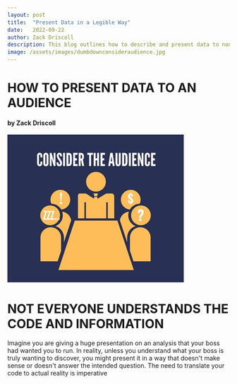 ```yaml
---
layout: post
title:  "Present Data in a Legible Way"
date:   2022-09-22
author: Zack Driscoll
description: This blog outlines how to describe and present data to non-data scientists.
image: /assets/images/dumbdownconsideraudience.jpg
---
```


# HOW TO PRESENT DATA TO AN AUDIENCE
#### by Zack Driscoll

![Test Image](https://raw.githubusercontent.com/zadriscoll/stat386-projects/main/assets/images/dumbdownconsideraudience.jpg)

# NOT EVERYONE UNDERSTANDS THE CODE AND INFORMATION
Imagine you are giving a huge presentation on an analysis that your boss had wanted you to run. In reality, unless you understand what your boss is truly wanting to discover, you might present it in a way that doesn't make sense or doesn't answer the intended question. The need to translate your code to actual reality is imperative 

